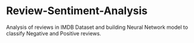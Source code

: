 # Review-Sentiment-Analysis
Analysis of reviews in IMDB Dataset and building Neural Network model to classify Negative and Positive reviews.
